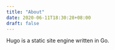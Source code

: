 ```yaml
---
title: "About"
date: 2020-06-11T18:30:28+08:00
draft: false
---
```


Hugo is a static site engine written in Go.